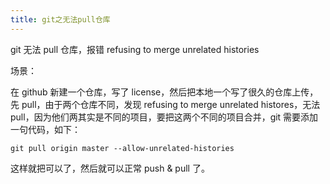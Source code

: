 ```yaml
---
title: git之无法pull仓库
---
```


git 无法 pull 仓库，报错 refusing to merge unrelated histories

场景：

在 github 新建一个仓库，写了 license，然后把本地一个写了很久的仓库上传，先 pull，由于两个仓库不同，发现 refusing to merge unrelated histores，无法 pull，因为他们两其实是不同的项目，要把这两个不同的项目合并，git 需要添加一句代码，如下：

```
git pull origin master --allow-unrelated-histories
```

这样就把可以了，然后就可以正常 push & pull 了。
